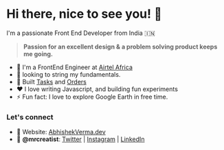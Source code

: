# Hi there, nice to see you! 👋
I'm a passionate Front End Developer from India 🇮🇳

> **Passion for an excellent design & a problem solving product keeps me going.**

- 💼 I'm a FrontEnd Engineer at [Airtel Africa](https://airtel.africa/)
- 🔭 looking to string my fundamentals.
- 🌱 Built [Tasks](https://www.github.com/mrcreatist/tasks) and [Orders]((https://www.github.com/mrcreatist/orders))
- ❤️ I love writing Javascript, and building fun experiments
- ⚡ Fun fact: I love to explore Google Earth in free time.

### Let's connect
- :balloon: Website: [AbhishekVerma.dev](https://abhishekverma.dev)
- :magnet: **@mrcreatist**: [Twitter](https://www.twitter.com/mrcreatist) | [Instagram](https://www.instagram.com/mrcreatist) | [LinkedIn](https://www.linkedin.com/in/mrcreatist)
